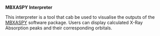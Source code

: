 **MBXASPY Interpreter**

This interpreter is a tool that cab be used to visualise the outputs of the [MBXASPY](https://github.com/yufengliang/mbxaspy) software package. Users can display calculated X-Ray Absorption peaks and their corresponding orbitals.
